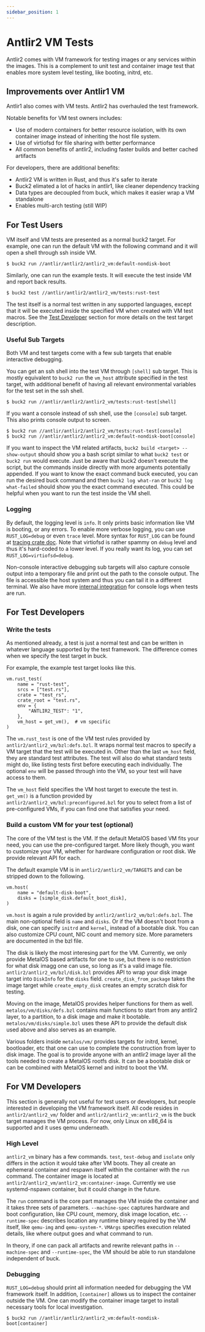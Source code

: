 ```yaml
---
sidebar_position: 1
---
```


# Antlir2 VM Tests

Antlir2 comes with VM framework for testing images or any services within the images. This is a complement to unit test and container image test that enables more system level testing, like booting, initrd, etc.

## Improvements over Antlir1 VM
Antlir1 also comes with VM tests. Antlir2 has overhauled the test framework.

Notable benefits for VM test owners includes:
* Use of modern containers for better resource isolation, with its own container image instead of inheriting the host file system.
* Use of virtiofsd for file sharing with better performance
* All common benefits of antlir2, including faster builds and better cached artifacts

For developers, there are additional benefits:
* Antlir2 VM is written in Rust, and thus it's safer to iterate
* Buck2 elimated a lot of hacks in antlir1, like cleaner dependency tracking
* Data types are decoupled from buck, which makes it easier wrap a VM standalone
* Enables multi-arch testing (still WIP)

## For Test Users

VM itself and VM tests are presented as a normal buck2 target. For example, one can run the default VM with the following command and it will open a shell through ssh inside VM.
```
$ buck2 run //antlir/antlir2/antlir2_vm:default-nondisk-boot
```

Similarly, one can run the example tests. It will execute the test inside VM and report back results.
```
$ buck2 test //antlir/antlir2/antlir2_vm/tests:rust-test
```

The test itself is a normal test written in any supported languages, except that it will be executed inside the specified VM when created with VM test macros. See the [Test Developer](#for-test-developers) section for more details on the test target description.

### Useful Sub Targets
Both VM and test targets come with a few sub targets that enable interactive debugging.

You can get an ssh shell into the test VM through `[shell]` sub target. This is mostly equivalent to `buck2 run` the `vm_host` attribute specified in the test target, with additional benefit of having all relevant environmental variables for the test set in the ssh shell.
```
$ buck2 run //antlir/antlir2/antlir2_vm/tests:rust-test[shell]
```

If you want a console instead of ssh shell, use the `[console]` sub target. This also prints console output to screen.

```
$ buck2 run //antlir/antlir2/antlir2_vm/tests:rust-test[console]
$ buck2 run //antlir/antlir2/antlir2_vm:default-nondisk-boot[console]
```

If you want to inspect the VM related artifacts, `buck2 build <target> --show-output` should show you a bash script similar to what `buck2 test` or `buck2 run` would execute. Just be aware that buck2 doesn't execute the script, but the commands inside directly with more arguments potentially appended. If you want to know the exact command buck executed, you can run the desired buck command and then `buck2 log what-ran` or `buck2 log what-failed` should show you the exact command executed. This could be helpful when you want to run the test inside the VM shell.

### Logging

By default, the logging level is `info`. It only prints basic information like VM is booting, or any errors. To enable more verbose logging, you can use `RUST_LOG=debug` or even `trace` level. More syntax for `RUST_LOG` can be found at [tracing crate doc](https://docs.rs/tracing/latest/tracing/). Note that virtiofsd is rather spammy on `debug` level and thus it's hard-coded to a lower level. If you really want its log, you can set `RUST_LOG=virtiofsd=debug`.

Non-console interactive debugging sub targets will also capture console output into a temporary file and print out the path to the console output. The file is accessible the host system and thus you can tail it in a different terminal. We also have more [internal integration](fb/vm-tests.md#more-internal-debugging-tips) for console logs when tests are run.

## For Test Developers

### Write the tests

As mentioned already, a test is just a normal test and can be written in whatever language supported by the test framework. The difference comes when we specify the test target in buck.

For example, the example test target looks like this.
```
vm.rust_test(
    name = "rust-test",
    srcs = ["test.rs"],
    crate = "test_rs",
    crate_root = "test.rs",
    env = {
        "ANTLIR2_TEST": "1",
    },
    vm_host = get_vm(),  # vm specific
)
```

The `vm.rust_test` is one of the VM test rules provided by `antlir2/antlir2_vm/bzl:defs.bzl`. It wraps normal test macros to specify a VM target that the test will be executed in. Other than the last `vm_host` field, they are standard test attributes. The test will also do what standard tests might do, like listing tests first before executing each individually. The optional `env` will be passed through into the VM, so your test will have access to them.

The `vm_host` field specifies the VM host target to execute the test in. `get_vm()` is a function provided by `antlir2/antlir2_vm/bzl:preconfigured.bzl` for you to select from a list of pre-configured VMs, if you can find one that satisfies your need.

### Build a custom VM for your test (optional)

The core of the VM test is the VM. If the default MetalOS based VM fits your need, you can use the pre-configured target. More likely though, you want to customize your VM, whether for hardware configuration or root disk. We provide relevant API for each.

The default example VM is in `antlir2/antlir2_vm/TARGETS` and can be stripped down to the following.
```
vm.host(
    name = "default-disk-boot",
    disks = [simple_disk.default_boot_disk],
)
```
`vm.host` is again a rule provided by `antlir2/antlir2_vm/bzl:defs.bzl`. The main non-optional field is `name` and `disks`. Or if the VM doesn't boot from a disk, one can specify `initrd` and `kernel`, instead of a bootable disk. You can also customize CPU count, NIC count and memory size. More parameters are documented in the bzl file.

The disk is likely the most interesing part for the VM. Currently, we only provide MetalOS based artifacts for one to use, but there is no restriction for what disk imagg one can use, so long as it's a valid image file. `antlir2/antlir2_vm/bzl/disk.bzl` provides API to wrap your disk image target into `DiskInfo` for the `disks` field. `create_disk_from_package` takes the image target while `create_empty_disk` creates an empty scratch disk for testing.

Moving on the image, MetalOS provides helper functions for them as well. `metalos/vm/disks/defs.bzl` contains main functions to start from any antlir2 layer, to a partition, to a disk image and make it bootable. `metalos/vm/disks/simple.bzl` uses these API to provide the default disk used above and also serves as an example.

Various folders inside `metalos/vm/` provides targets for initrd, kernel, bootloader, etc that one can use to complete the construction from layer to disk image. The goal is to provide anyone with an antlir2 image layer all the tools needed to create a MetalOS rootfs disk. It can be a bootable disk or can be combined with MetalOS kernel and initrd to boot the VM.

## For VM Developers

This section is generally not useful for test users or developers, but people interested in developing the VM framework itself. All code resides in `antlir2/antlir2_vm/` folder and `antlir2/antlir2_vm:antlir2_vm` is the buck target manages the VM process. For now, only Linux on x86_64 is supported and it uses qemu underneath.

### High Level

`antlir2_vm` binary has a few commands. `test`, `test-debug` and `isolate` only differs in the action it would take after VM boots. They all create an ephemeral container and respawn itself within the container with the `run` command. The container image is located at `antlir2/antlir2_vm/antlir2_vm:container-image`. Currently we use systemd-nspawn container, but it could change in the future.

The `run` command is the core part manages the VM inside the container and it takes three sets of parameters. `--machine-spec` captures hardware and boot configuration, like CPU count, memory, disk image location, etc. `--runtime-spec` describes location any runtime binary required by the VM itself, like `qemu-img` and `qemu-system-*`. `VMArgs` specifies execution related details, like where output goes and what command to run.

In theory, if one can pack all artifacts and rewrite relevant paths in `--machine-spec` and `--runtime-spec`, the VM should be able to run standalone independent of buck.

### Debugging

`RUST_LOG=debug` should print all information needed for debugging the VM framework itself. In addition, `[container]` allows us to inspect the container outside the VM. One can modify the container image target to install necessary tools for local investigation.
```
$ buck2 run //antlir/antlir2/antlir2_vm:default-nondisk-boot[container]
```
